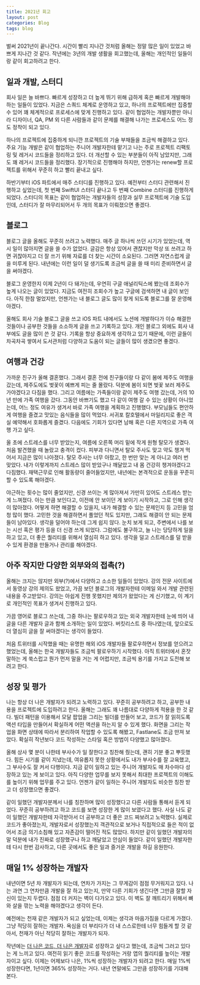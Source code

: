 ```yaml
---
title: 2021년 회고
layout: post
categories: Blog
tags: blog
---
```


벌써 2021년이 끝나간다. 시간이 빨리 지나간 것처럼 올해는 정말 많은 일이 있었고 바쁘게 지나간 것 같다. 작년에는 3년의 개발 생활을 회고했는데, 올해는 개인적인 일들이랑 같이 회고하려고 한다.

## 일과 개발, 스터디
회사 일은 늘 바쁘다. 빠르게 성장하고 더 높게 뛰기 위해 급하게 혹은 빠르게 개발해야 하는 일들이 있었다. 지금은 스쿼드 체계로 운영하고 있고, 하나의 프로젝트에만 집중할 수 있어 꽤 체계적으로 프로세스에 맞게 진행하고 있다. 같이 협업하는 개발자뿐만 아니라 디자이너, QA, PM 외 다른 사람들과 같이 문제를 해결해 나가는 프로세스도 어느 정도 정착이 되고 있다.

하나의 프로젝트에 집중하게 되니깐 프로젝트의 기술 부채들을 조금씩 해결하고 있다. 주요 기능 개발은 같이 협업하는 주니어 개발자한테 맡기고 나는 주로 프로젝트 리팩토링 및 레거시 코드들을 정리하고 있다. 더 개선할 수 있는 부분들이 아직 남았지만, 그래도 꽤 레거시 코드들을 정리했다. 장기적으로 진행해야 하지만, 언젠가는 renew할 프로젝트를 위해서 꾸준히 하고 빨리 끝내고 싶다.

하반기부터 iOS 파트에서 매주 스터디를 진행하고 있다. 예전부터 스터디 관련해서 진행하고 싶었는데, 첫 번째 SwiftUI 스터디 끝나고 두 번째 Combine 스터디를 진행하게 되었다. 스터디의 목표는 같이 협업하는 개발자들의 성장과 실무 프로젝트에 기술 도입인데, 스터디가 잘 마무리되어서 두 개의 목표가 이뤄졌으면 좋겠다.

## 블로그
블로그 글을 올해도 꾸준히 쓰려고 노력했다. 매주 글 하나씩 쓰던 시기가 있었는데, 역시 일이 많아지면 글을 쓸 수가 없었다. 글감은 항상 있어서 괜찮지만 막상 또 쓰려고 하면 귀찮아지고 더 잘 쓰기 위해 자료를 더 찾는 시간이 소요된다. 그러면 자연스럽게 글을 미루게 된다. 내년에는 이런 일이 덜 생기도록 조금씩 글을 쓸 때 미리 준비하면서 글을 써야겠다.

블로그 운영한지 이제 2년이 다 돼가는데, 우연히 구글 애널리틱스에 봤는데 조회수가 높게 나오는 글이 있었다. 지금도 여전히 조회수가 높고 구글에 검색하면 내 글이 보인다. 아직 한참 멀었지만, 언젠가는 내 블로그 글도 많이 찾게 되도록 블로그를 잘 운영해야겠다.

올해도 회사 기술 블로그 글을 쓰고 iOS 파트 내에서도 노션에 개발하다가 이슈 해결한 것들이나 공부한 것들을 소소하게 글을 쓰고 기록하고 있다. 개인 블로그 외에도 회사 내부에도 글을 많이 쓴 것 같다. 기록을 항상 중요하게 생각하고 있기 때문에, 이런 글들이 차곡차곡 쌓여서 도서관처럼 다양하고 도움이 되는 글들이 많이 생겼으면 좋겠다.

## 여행과 건강
가까운 친구가 올해 결혼했다. 그래서 결혼 전에 친구들이랑 다 같이 봄에 제주도 여행을 갔는데, 제주도에도 벚꽃이 예쁘게 피는 줄 몰랐다. 덕분에 봄이 되면 벚꽃 보러 제주도 가야겠다고 다짐을 했다. 그리고 여름에는 가족들이랑 같이 제주도 여행 갔는데, 거의 10년 만에 가족 여행을 갔다. 그동안 바쁘기도 했고 다 같이 여행 갈 수 있는 상황이 아니었는데, 어느 정도 여유가 생겨서 바로 가족 여행을 계획하고 진행했다. 부모님들도 편안하게 여행을 즐겼고 맛있는 음식들을 많이 먹었다. 서귀포 칼호텔에서 마일리지로 좋은 객실 예약해서 호화롭게 즐겼다. 다음에도 기회가 있다면 남해 혹은 다른 지역으로 가족 여행 가고 싶다.

올 초에 스트레스를 너무 받았는지, 여름에 오른쪽 머리 밑에 작게 원형 탈모가 생겼다. 처음 발견했을 때 놀랐고 충격이 컸다. 피부과 다니면서 탈모 주사도 맞고 약도 챙겨 먹어서 지금은 많이 나아졌다. 탈모 주사는 너무 아팠고, 한 번만 맞는 게 아니고 여러 번 맞았다. 내가 이렇게까지 스트레스 많이 받았구나 깨달았고 내 몸 건강히 챙겨야겠다고 다짐했다. 재택근무로 인해 활동량이 줄어들었지만, 내년에는 본격적으로 운동을 꾸준히 할 수 있도록 해야겠다.

야근하는 횟수는 많이 줄었지만, 신경 쓰이는 게 많아져서 가만히 있어도 스트레스 받는 게 느껴졌다. 아는 만큼 보인다고, 이전에 안 보이던 게 보이기 시작하고, 그로 인해 생각이 많아졌다. 어떻게 하면 해결할 수 있을지, 내가 해결할 수 있는 문제인지 등 고민을 엄청 많이 했다. 고민한 것을 해결하면서 풀었던 적도 있지만, 그래도 해결이 안 되는 문제들이 남아있다. 생각을 덜어야 하는데 그게 쉽지 않다. 눈치 보게 되고, 주변에서 나를 보는 시선 혹은 평가 등을 더 신경 쓰게 되었다. 그럼에도 불구하고, 늘 나는 당당하게 일을 하고 있고, 더 좋은 퀄리티를 위해서 열심히 하고 있다. 생각을 덜고 스트레스를 덜 받을 수 있게 환경을 만들거나 관리를 해야겠다.

## 아주 작지만 다양한 외부와의 접촉(?)
올해는 크지는 않지만 외부(?)에서 다양하고 소소한 일들이 있었다. 강의 전문 사이트에서 동영상 강의 제의도 왔었고, 가끔 보던 블로그의 개발자한테 이메일 와서 개발 관련된 내용을 주고받았다. 강의는 아쉽게 진행 못했지만 제의가 왔었다는 게 신기했고, 이 계기로 개인적인 목표가 생겨서 진행하고 있다.

가끔 영어로 블로그 쓰는데, 그중 하나는 팔로우하고 있는 외국 개발자한테 눈에 띄어 내 글을 다른 개발자 글과 함께 소개하는 일이 있었다. 버킷리스트 중 하나였는데, 앞으로도 더 열심히 글을 잘 써야겠다는 생각이 들었다.

처음 트위터를 시작했을 때는 유명한 해외 iOS 개발자들 팔로우하면서 정보를 얻으려고 했었는데, 올해는 한국 개발자들도 조금씩 팔로우하기 시작했다. 아직 트위터에서 혼잣말하는 게 쑥스럽고 뭔가 먼저 말을 거는 게 어렵지만, 조금씩 용기를 가지고 도전해 보려고 한다.

## 성장 및 평가
나는 항상 더 나은 개발자가 되려고 노력하고 있다. 꾸준히 공부하려고 하고, 공부한 내용을 프로젝트에 도입하려고 한다. 올해는 그래도 꽤 나름대로 다양하게 적용을 한 것 같다. 빌더 패턴을 이용해서 모달 팝업을 그리는 빌더를 만들어 보고, 코드가 잘 읽히도록 액션 타입을 만들어서 확실하게 어떤 액션을 하는지 알 수 있게 했다. 화면을 그리는 작업을 화면 상태에 따라서 분리하여 작업할 수 있도록 해봤고, Fastlane도 조금 만져 보았다. 확실히 작년보다 코드 작성하는 스타일 혹은 방법이 다양했고 많아졌다.

올해 상사 몇 분이 나한테 부사수가 일 잘한다고 칭찬해 줬는데, 괜히 기분 좋고 뿌듯했다. 힘든 시기를 같이 지냈는데, 여유롭지 못한 상황에서도 내가 부사수를 잘 교육했고, 그 부사수도 잘 커서 다행이다. 지금 같이 일하고 있는 주니어 개발자도 매 차수마다 성장하고 있는 게 보이고 있다. 아직 다양한 업무를 보지 못해서 최대한 프로젝트의 이해도를 높이기 위해 업무를 주고 있다. 언젠가 같이 일하는 주니어 개발자도 비슷한 칭찬 받고 더 성장했으면 좋겠다.

같이 일했던 개발자분께서 나를 칭찬하며 많이 성장했다고 다른 사람들 통해서 듣게 되었다. 꾸준히 공부하려고 하고 코드를 보면 성장한 게 많이 보였다고 했다. 사실 나도 같이 일했던 개발자한테 자극받아서 더 공부하고 더 좋은 코드 짜보려고 노력했다. 실제로 코드가 좋아졌는지, 개발자로서 성장했는지 객관적으로 보거나 직접적으로 들은 적이 없어서 조금 의기소침해 있고 자존감이 떨어진 적도 많았다. 하지만 같이 일했던 개발자의 말 덕분에 내가 진짜로 성장했구나 하고 깨달았고 안심이 들었다. 같이 일했던 개발자한테 다시 한번 감사하고, 다른 곳에서도 좋은 일과 즐거운 개발을 하길 응원한다.

## 매일 1% 성장하는 개발자
내년이면 5년 차 개발자가 되는데, 연차가 가지는 그 무게감이 점점 무거워지고 있다. 나는 과연 그 연차만큼 개발을 잘 하고 있는지, 만약 다른 기회가 생긴다면 그만큼 잘할 자신이 있는지 두렵다. 점점 더 커지는 벽이 다가오고 있다. 이 벽도 잘 깨트리기 위해서 뼈와 살을 깎는 노력을 해야겠다고 생각이 든다.

예전에는 천재 같은 개발자가 되고 싶었는데, 이제는 생각과 마음가짐을 다르게 가졌다. 그냥 적당히 잘하는 개발자. 욕심을 더 부리다가 더 내 스스로한테 너무 힘들게 할 것 같아서, 천재가 아닌 적당히 잘하는 개발자가 되자.

작년에는 [더 나은 코드, 더 나은 개발자](https://imjhk03.github.io/posts/junior-developer-end-mid-level-start/)로 성장하고 싶다고 했는데, 조금씩 그러고 있다는 게 느끼고 있다. 여전히 읽기 좋은 코드를 작성하는 거랑 앱의 퀄리티를 높이는 개발자이고 싶다. 이제는 어제보다 나은, 1%씩 성장하는 개발자가 되려고 한다. 매일 1%씩 성장한다면, 1년이면 365% 성장하는 거다. 내년 연말에도 그만큼 성장하기를 기대해 본다.
